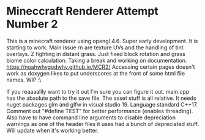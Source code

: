 # Mineccraft Renderer Attempt Number 2

This is a minecraft renderer using opengl 4.6. Super early development. It is starting to work. Main issue rn are texture UVs and the handling of tint overlays. Z fighting in distant grass. Just fixed block rotation and grass biome color calculation. Taking a break and working on documentation. https://noahwhygodwhy.github.io/MCR2/ Accessing certain pages doesn't work as doxygen likes to put underscores at the front of some html file names. WIP :\

If you reaaaallly want to try it out I'm sure you can figure it out. main.cpp has the absolute path to the save file. The asset stuff is all relative. It needs nuget packages glm and glfw in visual studio 19. Language standard C++17. Comment out "#define TEST" for better performance (enables threading). Also have to have command line arguments to disable depreciation warnings as one of the header files it uses had a bunch of depreciated stuff. Will update when it's working better.



